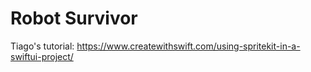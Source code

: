 # Robot Survivor
Tiago's tutorial: https://www.createwithswift.com/using-spritekit-in-a-swiftui-project/
